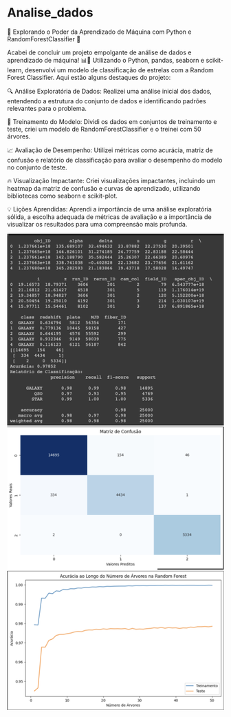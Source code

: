 # Analise_dados
🚀 Explorando o Poder da Aprendizado de Máquina com Python e RandomForestClassifier 🌲

Acabei de concluir um projeto empolgante de análise de dados e aprendizado de máquina! 📊🤖 Utilizando o Python, pandas, seaborn e scikit-learn, desenvolvi um modelo de classificação de estrelas com a Random Forest Classifier. Aqui estão alguns destaques do projeto:

🔍 Análise Exploratória de Dados:
Realizei uma análise inicial dos dados, entendendo a estrutura do conjunto de dados e identificando padrões relevantes para o problema.

🤖 Treinamento do Modelo:
Dividi os dados em conjuntos de treinamento e teste, criei um modelo de RandomForestClassifier e o treinei com 50 árvores.

📈 Avaliação de Desempenho:
Utilizei métricas como acurácia, matriz de confusão e relatório de classificação para avaliar o desempenho do modelo no conjunto de teste.

🔥 Visualização Impactante:
Criei visualizações impactantes, incluindo um heatmap da matriz de confusão e curvas de aprendizado, utilizando bibliotecas como seaborn e scikit-plot.

💡 Lições Aprendidas:
Aprendi a importância de uma análise exploratória sólida, a escolha adequada de métricas de avaliação e a importância de visualizar os resultados para uma compreensão mais profunda.

![Relatório de classificação](Relatóriodeclassificação.png)
![Matriz Confusão](MatrizConfusão.png)
![Gráfico de Evolução](GráficodeEvolução.png)


